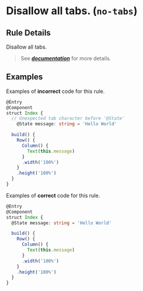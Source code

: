 # Disallow all tabs. (`no-tabs`)

## Rule Details

Disallow all tabs.

> See [***documentation***](https://developer.huawei.com/consumer/{{region}}/doc/harmonyos-guides-{{apiVersion}}/ide_no-tabs-{{apiVersion}}) for more details.

## Examples

Examples of **incorrect** code for this rule.

```ts
@Entry
@Component
struct Index {
  // Unexpected tab character before '@State'
	@State message: string = 'Hello World'

  build() {
    Row() {
      Column() {
        Text(this.message)
      }
      .width('100%')
    }
    .height('100%')
  }
}
```

Examples of **correct** code for this rule.

```ts
@Entry
@Component
struct Index {
  @State message: string = 'Hello World'

  build() {
    Row() {
      Column() {
        Text(this.message)
      }
      .width('100%')
    }
    .height('100%')
  }
}
```

